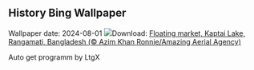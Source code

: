 ## History Bing Wallpaper
Wallpaper date: 2024-08-01
![](https://www.bing.com/th?id=OHR.KaptaiLake_EN-IN2191483743_UHD.jpg&w=1000)Download: [Floating market, Kaptai Lake, Rangamati, Bangladesh (© Azim Khan Ronnie/Amazing Aerial Agency)](https://www.bing.com/th?id=OHR.KaptaiLake_EN-IN2191483743_UHD.jpg)

Auto get programm by LtgX
